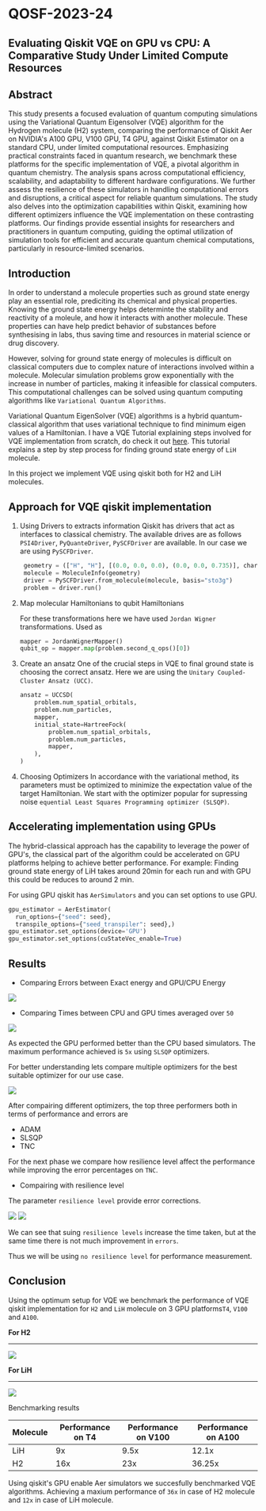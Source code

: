 # QOSF-2023-24

## Evaluating Qiskit VQE on GPU vs CPU: A Comparative Study Under Limited Compute Resources

## Abstract

This study presents a focused evaluation of quantum computing simulations using the Variational Quantum Eigensolver (VQE) algorithm for the Hydrogen molecule (H2) system, comparing the performance of Qiskit Aer on NVIDIA's A100 GPU, V100 GPU, T4 GPU, against Qiskit Estimator on a standard CPU, under limited computational resources. Emphasizing practical constraints faced in quantum research, we benchmark these platforms for the specific implementation of VQE, a pivotal algorithm in quantum chemistry. The analysis spans across computational efficiency, scalability, and adaptability to different hardware configurations. We further assess the resilience of these simulators in handling computational errors and disruptions, a critical aspect for reliable quantum simulations. The study also delves into the optimization capabilities within Qiskit, examining how different optimizers influence the VQE implementation on these contrasting platforms. Our findings provide essential insights for researchers and practitioners in quantum computing, guiding the optimal utilization of simulation tools for efficient and accurate quantum chemical computations, particularly in resource-limited scenarios.  

## Introduction
In order to understand a molecule properties such as ground state energy play an essential role, prediciting its chemical and physical properties.  Knowing the ground state energy helps determinte the stability and reactivity of a moleule, and how it interacts with another molecule. These properties can have help predict behavior of substances before synthesising in labs, thus saving time and resources in material science or drug discovery. 

However, solving for ground state energy of molecules is difficult on classical computers due to complex nature of interactions involved within a molecule. Molecular simulation problems grow exponentially with the increase in number of particles, making it infeasible for classical computers. This computational challenges can be solved using quantum computing algorithms like `Variational Quantum Algorithms`.

Variational Quantum EigenSolver (VQE) algorithms is a hybrid quantum-classical algorithm that uses variational technique to find minimum eigen values of a Hamiltonian. I have a VQE Tutorial explaining steps involved for VQE implementation from scratch, do check it out [here](https://github.com/tinaoberoi/Tutorial_VQE/blob/main/part2_tutorial.ipynb). This tutorial explains a step by step process for finding ground state energy of  `LiH` molecule.

In this project we implement VQE using qiskit both for H2 and LiH molecules.
## Approach for VQE qiskit implementation

1. Using Drivers to extracts information
   Qiskit has drivers that act as interfaces to classical chemistry. The available drives are as follows `PSI4Driver`, `PyQuanteDriver`, `PySCFDriver` are available.
   In our case we are using `PySCFDriver`. 
   
   ```python
    geometry = (["H", "H"], [(0.0, 0.0, 0.0), (0.0, 0.0, 0.735)], charge=0, multiplicity=1)
    molecule = MoleculeInfo(geometry)
    driver = PySCFDriver.from_molecule(molecule, basis="sto3g")
    problem = driver.run()
    ```
2. Map molecular Hamiltonians to qubit Hamiltonians

    For these transformations here we have used `Jordan Wigner` transformations. Used as 
    ```python
    mapper = JordanWignerMapper()
    qubit_op = mapper.map(problem.second_q_ops()[0])
    ```
3. Create an ansatz
    One of the crucial steps in VQE to final ground state is choosing the correct ansatz. Here we are using the `Unitary Coupled-Cluster Ansatz (UCC)`. 
    ```python
    ansatz = UCCSD(
        problem.num_spatial_orbitals,
        problem.num_particles,
        mapper,
        initial_state=HartreeFock(
            problem.num_spatial_orbitals,
            problem.num_particles,
            mapper,
        ),
    )
    ```

4. Choosing Optimizers
    In accordance with the variational method, its parameters must be optimized to minimize the expectation value of the target Hamiltonian. We start with the optimizer popular for supressing noise `equential Least Squares Programming optimizer (SLSQP)`.

## Accelerating implementation using GPUs

The hybrid-classical approach has the capability to leverage the power of GPU's, the classical part of the algorithm could be accelerated on GPU platforms helping to achieve better performance. For example: Finding ground state energy of LiH takes around 20min for each run and with GPU this could be reduces to around 2 min.

For using GPU qiskit has `AerSimulators` and you can set options to use GPU.
```python
gpu_estimator = AerEstimator(
  run_options={"seed": seed},
  transpile_options={"seed_transpiler": seed},)
gpu_estimator.set_options(device='GPU')
gpu_estimator.set_options(cuStateVec_enable=True)
```

## Results
- Comparing Errors between Exact energy and GPU/CPU Energy

<img src="./images/T4_cpu_gpu_errors_comparison.png">


- Comparing Times between CPU and GPU times averaged over `50`

<img src="./images/T4_cpu_gpu_time_comparison.png">


As expected the GPU performed better than the CPU based simulators. The maximum performance achieved is `5x` using `SLSQP` optimizers.

For better understanding lets compare multiple optimizers for the best suitable optimizer for our use case.

<img src = "./images/optimizer_performance.png">

After compairing different optimizers, the top three performers both in terms of performance and errors are 

<ul>
  <li> ADAM
  <li> SLSQP
  <li> TNC
</ul>

For the next phase we compare how resilience level affect the performance while improving the error percentages on `TNC`.

- Compairing with resilience level

The parameter `resilience level` provide error corrections.

<img src="./images/T4_resilience_level_times.png">


<img src="./images/T4_resilience_level_errors.png">

We can see that suing `resilience levels` increase the time taken, but at the same time there is not much improvement in `errors`.

Thus we will be using `no resilience level` for performance measurement.

## Conclusion

Using the optimum setup for VQE we benchmark the performance of VQE qiskit implementation for `H2` and `LiH` molecule on 3 GPU platforms`T4`, `V100` and `A100`.

**For H2**
<hr>
<img src="./images/performance_comparison_h2.png">


**For LiH**
<hr>
<img src="./images/performance_comparison_LiH.png"/>


Benchmarking results

| Molecule | Performance on T4 | Performance on V100 | Performance on A100 |
| -------- | ----------------- | ------------------- | ------------------- |
| LiH      | 9x                | 9.5x                | 12.1x               |
| H2       | 16x               | 23x                 | 36.25x              |


Using qiskit's GPU enable Aer simulators we succesfully benchmarked VQE algorithms. Achieving a maxium performance of `36x` in case of H2 molecule and `12x` in case of LiH molecule. 

